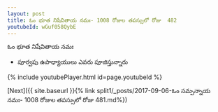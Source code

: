 ```yaml
---
layout: post
title: ఓం భూత నిషేవితాయ నమః- 1008 రోజుల తపస్సులో రోజు  482
youtubeId: wGuf058QybE
---
```

 
 
 ఓం భూత నిషేవితాయ నమః  
 
 -  పూర్వపు ఉపాధ్యాయులు ఎవరు పూజిస్తున్నారు 
 
  
 
  
 
 
 
 
 
 


{% include youtubePlayer.html id=page.youtubeId %}
 
[Next]({{ site.baseurl }}{% link  split1/_posts/2017-09-06-ఓం సమ్పన్నాయ నమః- 1008 రోజుల తపస్సులో రోజు  481.md%})
 
